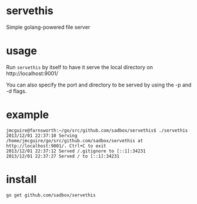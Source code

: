 servethis
=========

Simple golang-powered file server

usage
=====
Run ```servethis``` by itself to have it serve the local directory on http://localhost:9001/

You can also specify the port and directory to be served by using the -p and -d flags.

example
=======
```
jmcguire@farnsworth:~/go/src/github.com/sadbox/servethis$ ./servethis 
2013/12/01 22:37:10 Serving /home/jmcguire/go/src/github.com/sadbox/servethis at http://localhost:9001/. Ctrl+C to exit
2013/12/01 22:37:12 Served /.gitignore to [::1]:34231
2013/12/01 22:37:27 Served / to [::1]:34231
```

install
=======
```go get github.com/sadbox/servethis```
